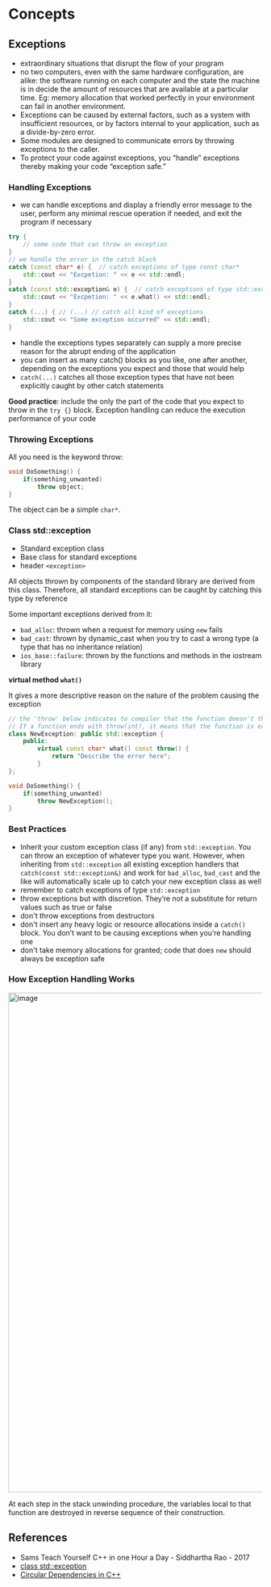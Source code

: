 # Concepts

## Exceptions

- extraordinary situations that disrupt the flow of your program
- no two computers, even with the same hardware configuration, are alike: the software running on each computer and the state the machine is in decide the amount of resources that are available at a particular time. Eg: memory allocation that worked perfectly in your environment can fail in another environment.
- Exceptions can be caused by external factors, such as a system with insufficient resources, or by factors internal to your application, such as a divide-by-zero error.
- Some modules are designed to communicate errors by throwing exceptions to the caller.
- To protect your code against exceptions, you “handle” exceptions thereby making your code “exception safe.”


### Handling Exceptions
- we can handle exceptions and display a friendly error message to the user, perform any minimal rescue operation if needed, and exit the program if necessary

```c++
try {
    // some code that can throw an exception
}
// we handle the error in the catch block
catch (const char* e) {  // catch exceptions of type const char*
    std::cout << "Excpetion: " << e << std::endl;
}
catch (const std::exception& e) {  // catch exceptions of type std::exception&
    std::cout << "Excpetion: " << e.what() << std::endl;
}
catch (...) { // (...) // catch all kind of exceptions
    std::cout << "Some exception occurred" << std::endl;
}
```

- handle the exceptions types separately can supply a more precise reason for the abrupt ending of the application
- you can insert as many catch() blocks as you like, one after another, depending on the exceptions you expect and those that would help
- `catch(...)` catches all those exception types that have not been explicitly caught by other catch statements

**Good practice**: include the only the part of the code that you expect to throw in the `try {}` block. Exception handling can reduce the execution performance of your code


### Throwing Exceptions

All you need is the keyword throw:
```c++
void DoSomething() {
    if(something_unwanted)
        throw object;
}
```

The object can be a simple `char*`.


### Class std::exception

- Standard exception class
- Base class for standard exceptions
- header `<exception>`

All objects thrown by components of the standard library are derived from this class. Therefore, all standard exceptions can be caught by catching this type by reference

Some important exceptions derived from it:
- `bad_alloc`: thrown when a request for memory using `new` fails
- `bad_cast`: thrown by dynamic_cast when you try to cast a wrong type (a type that has no inheritance relation)
- `ios_base::failure`: thrown by the functions and methods in the iostream library


**virtual method `what()`**

It gives a more descriptive reason on the nature of the problem causing the exception
```c++
// the 'throw' below indicates to compiler that the function doesn't throw an exception. A very important and relevant restriction on a class that is used as an exception object!
// If a function ends with throw(int), it means that the function is expected to throw an exception of type int
class NewException: public std::exception {
    public:
        virtual const char* what() const throw() {
            return "Describe the error here";
        }
};

void DoSomething() {
    if(something_unwanted)
        throw NewException();
}
```

### Best Practices
- Inherit your custom exception class (if any) from `std::exception`. You can throw an exception of whatever type you want. However, when inheriting from `std::exception` all existing exception handlers that `catch(const std::exception&)` and work for `bad_alloc`, `bad_cast` and the like will automatically scale up to catch your new exception class as well
- remember to catch exceptions of type `std::exception`
- throw exceptions but with discretion. They’re not a substitute for return values such as true or false
- don't throw exceptions from destructors
- don't insert any heavy logic or resource allocations inside a `catch()` block. You don’t want to be causing exceptions when you’re handling one
- don't take memory allocations for granted; code that does `new` should always be exception safe

### How Exception Handling Works

<img width="989" alt="image" src="https://github.com/sgkhusal/42-CPP/assets/75377067/da24ed92-306f-4cd0-92c3-b2395228ab95">


At each step in the stack unwinding procedure, the variables local to that function are destroyed in reverse sequence of their construction.


## References
- Sams Teach Yourself C++ in one Hour a Day - Siddhartha Rao - 2017
- [class std::exception](https://legacy.cplusplus.com/reference/exception/exception/)
- [Circular Dependencies in C++](https://pvigier.github.io/2018/02/09/dependency-graph.html)

